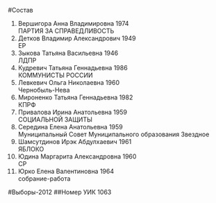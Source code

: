 #Состав
1. Вершигора Анна Владимировна 1974   
    ПАРТИЯ ЗА СПРАВЕДЛИВОСТЬ
2. Детков Владимир Александрович 1949   
    ЕР
3. Зыкова Татьяна Васильевна 1946   
    ЛДПР
4. Кудревич Татьяна Геннадьевна 1986   
    КОММУНИСТЫ РОССИИ
5. Левкевич Ольга Николаевна 1960   
    Чернобыль-Нева
6. Мироненко Татьяна Геннадьевна 1982   
    КПРФ
7. Привалова Ирина Анатольевна 1959   
    СОЦИАЛЬНОЙ ЗАЩИТЫ
8. Середина Елена Анатольевна 1959   
    Муниципальный Совет Муниципального образования Звездное
9. Шамсутдинов Ирэк Абдулхаевич 1961   
    ЯБЛОКО
10. Юдина Маргарита Александровна 1960   
    СР
11. Юрко Елена Валентиновна 1964   
    собрание-работа

#Выборы-2012
##Номер УИК
1063